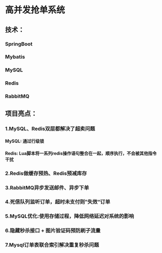 # 高并发抢单系统

## 技术：
### SpringBoot
### Mybatis
### MySQL
### Redis
### RabbitMQ

## 项目亮点：
### 1.MySQL、Redis双层都解决了超卖问题
#### MySQL: 通过行级锁
#### Redis: Lua脚本将一系列redis操作语句整合在一起，顺序执行，不会被其他指令干扰
### 2.Redis做缓存预热、Redis预减库存
### 3.RabbitMQ异步发送邮件、异步下单
### 4.死信队列监听订单，超时未支付则”失效“订单
### 5.MySQL优化:使用存储过程，降低网络延迟对系统的影响
### 6.隐藏秒杀接口 + 图片验证码预防刷子流量
### 7.Mysql订单表联合索引解决重复秒杀问题

